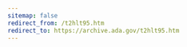 ```yaml
---
sitemap: false 
redirect_from: /t2hlt95.htm 
redirect_to: https://archive.ada.gov/t2hlt95.htm 
---
```

